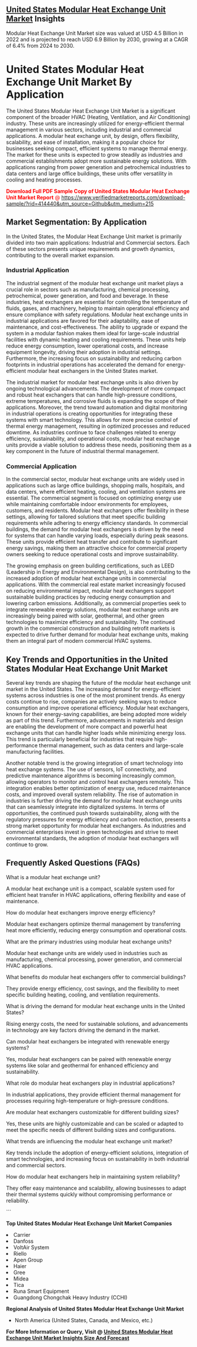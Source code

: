 <h2><a href="https://www.verifiedmarketreports.com/download-sample/?rid=414440&amp;utm_source=Github&amp;utm_medium=215" target="_blank">United States Modular Heat Exchange Unit Market</a> Insights</h2><p>Modular Heat Exchange Unit Market size was valued at USD 4.5 Billion in 2022 and is projected to reach USD 6.9 Billion by 2030, growing at a CAGR of 6.4% from 2024 to 2030.</p><p> <h1>United States Modular Heat Exchange Unit Market By Application</h1> <p>The United States Modular Heat Exchange Unit Market is a significant component of the broader HVAC (Heating, Ventilation, and Air Conditioning) industry. These units are increasingly utilized for energy-efficient thermal management in various sectors, including industrial and commercial applications. A modular heat exchange unit, by design, offers flexibility, scalability, and ease of installation, making it a popular choice for businesses seeking compact, efficient systems to manage thermal energy. The market for these units is expected to grow steadily as industries and commercial establishments adopt more sustainable energy solutions. With applications ranging from power generation and petrochemical industries to data centers and large office buildings, these units offer versatility in cooling and heating processes. <p><span class=""><span style="color: #ff0000;"><strong>Download Full PDF Sample Copy of United States Modular Heat Exchange Unit Market Report</strong> @ </span><a href="https://www.verifiedmarketreports.com/download-sample/?rid=414440&amp;utm_source=Github&amp;utm_medium=215" target="_blank">https://www.verifiedmarketreports.com/download-sample/?rid=414440&amp;utm_source=Github&amp;utm_medium=215</a></span></p> <h2>Market Segmentation: By Application</h2> <p>In the United States, the Modular Heat Exchange Unit market is primarily divided into two main applications: Industrial and Commercial sectors. Each of these sectors presents unique requirements and growth dynamics, contributing to the overall market expansion.</p> <h3>Industrial Application</h3> <p>The industrial segment of the modular heat exchange unit market plays a crucial role in sectors such as manufacturing, chemical processing, petrochemical, power generation, and food and beverage. In these industries, heat exchangers are essential for controlling the temperature of fluids, gases, and machinery, helping to maintain operational efficiency and ensure compliance with safety regulations. Modular heat exchange units in industrial applications are favored for their adaptability, ease of maintenance, and cost-effectiveness. The ability to upgrade or expand the system in a modular fashion makes them ideal for large-scale industrial facilities with dynamic heating and cooling requirements. These units help reduce energy consumption, lower operational costs, and increase equipment longevity, driving their adoption in industrial settings. Furthermore, the increasing focus on sustainability and reducing carbon footprints in industrial operations has accelerated the demand for energy-efficient modular heat exchangers in the United States market.</p> <p>The industrial market for modular heat exchange units is also driven by ongoing technological advancements. The development of more compact and robust heat exchangers that can handle high-pressure conditions, extreme temperatures, and corrosive fluids is expanding the scope of their applications. Moreover, the trend toward automation and digital monitoring in industrial operations is creating opportunities for integrating these systems with smart technology. This allows for more precise control of thermal energy management, resulting in optimized processes and reduced downtime. As industries continue to face challenges related to energy efficiency, sustainability, and operational costs, modular heat exchange units provide a viable solution to address these needs, positioning them as a key component in the future of industrial thermal management.</p> <h3>Commercial Application</h3> <p>In the commercial sector, modular heat exchange units are widely used in applications such as large office buildings, shopping malls, hospitals, and data centers, where efficient heating, cooling, and ventilation systems are essential. The commercial segment is focused on optimizing energy use while maintaining comfortable indoor environments for employees, customers, and residents. Modular heat exchangers offer flexibility in these settings, allowing for tailored solutions that meet specific building requirements while adhering to energy efficiency standards. In commercial buildings, the demand for modular heat exchangers is driven by the need for systems that can handle varying loads, especially during peak seasons. These units provide efficient heat transfer and contribute to significant energy savings, making them an attractive choice for commercial property owners seeking to reduce operational costs and improve sustainability.</p> <p>The growing emphasis on green building certifications, such as LEED (Leadership in Energy and Environmental Design), is also contributing to the increased adoption of modular heat exchange units in commercial applications. With the commercial real estate market increasingly focused on reducing environmental impact, modular heat exchangers support sustainable building practices by reducing energy consumption and lowering carbon emissions. Additionally, as commercial properties seek to integrate renewable energy solutions, modular heat exchange units are increasingly being paired with solar, geothermal, and other green technologies to maximize efficiency and sustainability. The continued growth in the commercial construction and building retrofit markets is expected to drive further demand for modular heat exchange units, making them an integral part of modern commercial HVAC systems.</p> <h2>Key Trends and Opportunities in the United States Modular Heat Exchange Unit Market</h2> <p>Several key trends are shaping the future of the modular heat exchange unit market in the United States. The increasing demand for energy-efficient systems across industries is one of the most prominent trends. As energy costs continue to rise, companies are actively seeking ways to reduce consumption and improve operational efficiency. Modular heat exchangers, known for their energy-saving capabilities, are being adopted more widely as part of this trend. Furthermore, advancements in materials and design are enabling the development of more compact and powerful heat exchange units that can handle higher loads while minimizing energy loss. This trend is particularly beneficial for industries that require high-performance thermal management, such as data centers and large-scale manufacturing facilities.</p> <p>Another notable trend is the growing integration of smart technology into heat exchange systems. The use of sensors, IoT connectivity, and predictive maintenance algorithms is becoming increasingly common, allowing operators to monitor and control heat exchangers remotely. This integration enables better optimization of energy use, reduced maintenance costs, and improved overall system reliability. The rise of automation in industries is further driving the demand for modular heat exchange units that can seamlessly integrate into digitalized systems. In terms of opportunities, the continued push towards sustainability, along with the regulatory pressures for energy efficiency and carbon reduction, presents a strong market opportunity for modular heat exchangers. As industries and commercial enterprises invest in green technologies and strive to meet environmental standards, the adoption of modular heat exchangers will continue to grow.</p> <h2>Frequently Asked Questions (FAQs)</h2> <p>What is a modular heat exchange unit?</p> <p>A modular heat exchange unit is a compact, scalable system used for efficient heat transfer in HVAC applications, offering flexibility and ease of maintenance.</p> <p>How do modular heat exchangers improve energy efficiency?</p> <p>Modular heat exchangers optimize thermal management by transferring heat more efficiently, reducing energy consumption and operational costs.</p> <p>What are the primary industries using modular heat exchange units?</p> <p>Modular heat exchange units are widely used in industries such as manufacturing, chemical processing, power generation, and commercial HVAC applications.</p> <p>What benefits do modular heat exchangers offer to commercial buildings?</p> <p>They provide energy efficiency, cost savings, and the flexibility to meet specific building heating, cooling, and ventilation requirements.</p> <p>What is driving the demand for modular heat exchange units in the United States?</p> <p>Rising energy costs, the need for sustainable solutions, and advancements in technology are key factors driving the demand in the market.</p> <p>Can modular heat exchangers be integrated with renewable energy systems?</p> <p>Yes, modular heat exchangers can be paired with renewable energy systems like solar and geothermal for enhanced efficiency and sustainability.</p> <p>What role do modular heat exchangers play in industrial applications?</p> <p>In industrial applications, they provide efficient thermal management for processes requiring high-temperature or high-pressure conditions.</p> <p>Are modular heat exchangers customizable for different building sizes?</p> <p>Yes, these units are highly customizable and can be scaled or adapted to meet the specific needs of different building sizes and configurations.</p> <p>What trends are influencing the modular heat exchange unit market?</p> <p>Key trends include the adoption of energy-efficient solutions, integration of smart technologies, and increasing focus on sustainability in both industrial and commercial sectors.</p> <p>How do modular heat exchangers help in maintaining system reliability?</p> <p>They offer easy maintenance and scalability, allowing businesses to adapt their thermal systems quickly without compromising performance or reliability.</p> ```</p><p><strong>Top United States Modular Heat Exchange Unit Market Companies</strong></p><div data-test-id=""><p><li>Carrier</li><li> Danfoss</li><li> VoltAir System</li><li> Riello</li><li> Apen Group</li><li> Haier</li><li> Gree</li><li> Midea</li><li> Tica</li><li> Runa Smart Equipment</li><li> Guangdong Chongchak Heavy Industry (CCHI)</li></p><div><strong>Regional Analysis of&nbsp;United States Modular Heat Exchange Unit Market</strong></div><ul><li dir="ltr"><p dir="ltr">North America&nbsp;(United States, Canada, and Mexico, etc.)</p></li></ul><p><strong>For More Information or Query, Visit @&nbsp;</strong><strong><a href="https://www.verifiedmarketreports.com/product/modular-heat-exchange-unit-market/?utm_source=Github&amp;utm_medium=215" target="_blank">United States Modular Heat Exchange Unit Market Insights Size And Forecast</a></strong></p></div>
